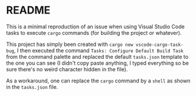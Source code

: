 # README

This is a minimal reproduction of an issue when using Visual Studio Code tasks to execute `cargo` commands (for building the project or whatever).

This project has simply been created with `cargo new vscode-cargo-task-bug`, I then executed the command `Tasks: Configure Default Build Task` from the command palette and replaced the default `tasks.json` template to the one you can see (I didn't copy paste anything, I typed everything so be sure there's no weird character hidden in the file).

As a workaround, one can replace the `cargo` command by a `shell` as shown in the `tasks.json` file.

